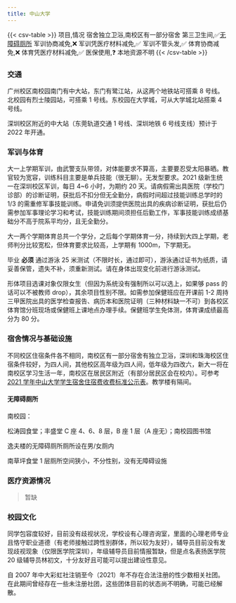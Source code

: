 ```yaml
---
title: 中山大学
---
```


{{< csv-table >}}
项目,情况
宿舍独立卫浴,南校区有一部分宿舍
第三卫生间,✅[无障碍厕所](#无障碍厕所)
军训协商减免,❌
军训凭医疗材料减免,✅
军训不管头发,✅
体育协商减免,❌
体育凭医疗材料减免,✅
医保使用,❓ 本地资源不明
{{< /csv-table >}}

### 交通

广州校区南校园南门有中大站，东门有鹭江站，从这两个地铁站可搭乘 8 号线。北校园有烈士陵园站，可搭乘 1 号线。东校园在大学城，可从大学城北站搭乘 4 号线。

深圳校区附近的中大站（东莞轨道交通 1 号线、深圳地铁 6 号线支线）预计于 2022 年开通。

### 军训与体育

大一上学期军训，由武警支队带领，对体能要求不算高，主要要忍受太阳暴晒。教官较为宽容，训练科目主要是单兵技能（很无聊）。无发型要求。2021 级新生统一在深圳校区军训，每日 4~6 小时，为期约 20 天。请病假需出具医院（学校门诊部）的诊断证明，获批后不扣分但无全勤分，病假时间超过技能训练总学时的 1/3 的需重修军事技能训练。申请免训须提供医院出具的疾病诊断证明，获批后仍需参加军事理论学习和考试，技能训练期间须担任后勤工作，军事技能训练成绩基础分不高于院系平均分，且无全勤分。

大一两个学期体育总共一个学分，之后每个学期体育一分，持续到大四上学期，老师判分比较宽松，但体育要求比较高，上学期有 1000m，下学期无。

毕业 **必须** 通过游泳 25 米测试（不限时长，通过即可），游泳通过证书为纸质，请妥善保管，遗失不补，须重新测试。请在身体出现变化前进行游泳测试。

形体项目选课对象仅限女生（但因为系统没有强制所以可以选上，如果够 pass 的话可以不被教师 drop），其余项目性别不限。如需参加保健班应在开课前 1-2 周持三甲医院出具的医学检查报告、病历本和医院证明（三种材料缺一不可）到各校区体育馆分班现场或保健班上课地点办理手续。保健班学生免体测，体育课成绩最高分为 80 分。

### 宿舍情况与基础设施

不同校区住宿条件各不相同，南校区有一部分宿舍有独立卫浴，深圳和珠海校区住宿条件较好，为四人间，其他校区高年级为四人间，低年级为四改六，新大一将在南校区学习生活一年，南校区在居民区附近（有部分居民区会在校内）。可参考[2021 学年中山大学学生宿舍住宿费收费标准公示表](https://xxgk.sysu.edu.cn/ml/ml12/1394261.htm)。教学楼有隔间。

#### 无障碍厕所

南校园：

松涛园食堂；丰盛堂 C 座 4、6、8 层，B 座 1 层（A 座无）；南校园图书馆

逸夫楼的无障碍厕所厕所设在男/女厕内

南草坪食堂 1 层厕所空间狭小，不分性别，没有无障碍设施

### 医疗资源情况

> 暂缺

### 校园文化

同学包容度较好，目前没有歧视状况，学校设有心理咨询室，里面的心理老师专业且恪守职业道德（有老师接触过跨性别群体，所以较为友好），辅导员目前没有发现歧视现象（仅限医学院深圳），年级辅导员目前情报暂缺，但是点名表扬医学院 20 级辅导员林初文，十分友好且可能可以提出建设性意见。

自 2007 年中大彩虹社注销至今（2021）年不存在合法注册的性少数相关社团。在此期间曾经存在一些未注册社团，这些团体目前的状态尚不明确，可能已经解散。
